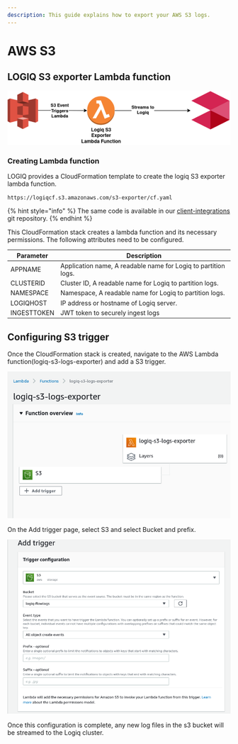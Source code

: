 ```yaml
---
description: This guide explains how to export your AWS S3 logs.
---
```


# AWS S3

## LOGIQ S3 exporter Lambda function



![](../../.gitbook/assets/flash-high-level-s3.png)

### Creating Lambda function

LOGIQ provides a CloudFormation template to create the logiq S3 exporter lambda function.&#x20;

```
https://logiqcf.s3.amazonaws.com/s3-exporter/cf.yaml
```

{% hint style="info" %}
The same code is available in our [client-integrations](https://bitbucket.org/logiqcloud/client-integrations/src/master/cloudwatch-exporter/) git repository.
{% endhint %}

This CloudFormation stack creates a lambda function and its necessary permissions. The following attributes need to be configured.

| Parameter   | Description                                                    |
| ----------- | -------------------------------------------------------------- |
| APPNAME     | Application name, A readable name for Logiq to partition logs. |
| CLUSTERID   | Cluster ID, A readable name for Logiq to partition logs.       |
| NAMESPACE   | Namespace, A readable name for Logiq to partition logs.        |
| LOGIQHOST   | IP address or hostname of Logiq server.                        |
| INGESTTOKEN | JWT token to securely ingest logs                              |

## Configuring S3 trigger

Once the CloudFormation stack is created, navigate to the AWS Lambda function(logiq-s3-logs-exporter) and add a S3 trigger.&#x20;

![](<../../.gitbook/assets/Screenshot 2021-11-09 at 21-47-48 logiq-s3-logs-exporter - Lambda.png>)

On the Add trigger page, select S3 and select Bucket and prefix.&#x20;

![](<../../.gitbook/assets/Screenshot 2021-11-09 at 21-46-40 Lambda.png>)

Once this configuration is complete, any new log files in the s3 bucket will be streamed to the Logiq cluster.
